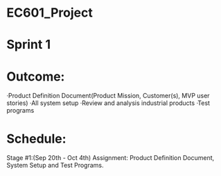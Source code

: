 # EC601_Project

# Sprint 1

# Outcome:
·Product Definition Document(Product Mission, Customer(s), MVP user stories)
·All system setup
·Review and analysis industrial products
·Test programs

# Schedule:

Stage #1:(Sep 20th - Oct 4th)
Assignment: Product Definition Document, System Setup and Test Programs.


